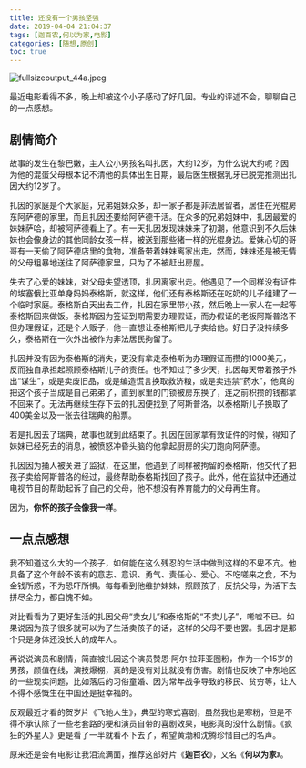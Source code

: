 ```yaml
---
title: 还没有一个男孩坚强
date: 2019-04-04 21:04:37
tags: [迦百农,何以为家,电影]
categories: [随想,原创]
toc: true
---
```

![fullsizeoutput_44a.jpeg](https://i.loli.net/2019/04/04/5ca6009fb0382.jpeg)


最近电影看得不多，晚上却被这个小子感动了好几回。专业的评述不会，聊聊自己的一点感想。
<!--more-->
## 剧情简介
故事的发生在黎巴嫩，主人公小男孩名叫扎因，大约12岁，为什么说大约呢？因为他的混蛋父母根本记不清他的具体出生日期，最后医生根据乳牙已脱完推测出扎因大约12岁了。  

扎因的家庭是个大家庭，兄弟姐妹众多，却一家子都是非法居留者，居住在光棍房东阿萨德的家里，而且扎因还要给阿萨德干活。在众多的兄弟姐妹中，扎因最爱的妹妹萨哈，却被阿萨德看上了。有一天扎因发现妹妹来了初潮，他意识到不久后妹妹也会像身边的其他同龄女孩一样，被送到那些猪一样的光棍身边。爱妹心切的哥哥有一天偷了阿萨德店里的食物，准备带着妹妹离家出走，然而，妹妹还是被无情的父母粗暴地送往了阿萨德家里，只为了不被赶出房屋。

失去了心爱的妹妹，对父母失望透顶，扎因离家出走。他遇见了一个同样没有证件的埃塞俄比亚单身妈妈泰格斯，就这样，他们还有泰格斯还在吃奶的儿子组建了一个临时家庭。泰格斯白天出去工作，扎因在家里带小孩，然后晚上一家人在一起等泰格斯回来做饭。泰格斯因为签证到期需要办理假证，而办假证的老板阿斯普洛不但办理假证，还是个人贩子，他一直想让泰格斯把儿子卖给他。好日子没持续多久，泰格斯在一次外出被作为非法居民拘留了。  

扎因并没有因为泰格斯的消失，更没有拿走泰格斯为办理假证而攒的1000美元，反而独自承担起照顾泰格斯儿子的责任。也不知过了多少天，扎因每天带着孩子外出“谋生”，或是卖废旧品，或是编造谎言换取救济粮，或是卖违禁“药水”，他真的把这个孩子当成是自己弟弟了，直到家里的门锁被房东换了，连之前积攒的钱都拿不回来了。无法再继续生存下去的扎因便找到了阿斯普洛，以泰格斯儿子换取了400美金以及一张去往瑞典的船票。  

若是扎因去了瑞典，故事也就到此结束了。扎因在回家拿有效证件的时候，得知了妹妹已经死去的消息，被愤怒冲昏头脑的他拿起厨房的尖刀跑向阿萨德。  

扎因因为捅人被关进了监狱，在这里，他遇到了同样被拘留的泰格斯，他交代了把孩子卖给阿斯普洛的经过，最终帮助泰格斯找回了孩子。此外，他在监狱中还通过电视节目的帮助起诉了自己的父母，他不想没有养育能力的父母再生育。

因为，**你怀的孩子会像我一样**。

## 一点点感想
我不知道这么大的一个孩子，如何能在这么残忍的生活中做到这样的不卑不亢。他具备了这个年龄不该有的意志、意识、勇气、责任心、爱心。不吃嗟来之食，不为金钱所惑，不为恐吓所惧。每每看到他维护妹妹，照顾孩子，反抗父母，为活下去拼尽全力，都自愧不如。  

对比看看为了更好生活的扎因父母“卖女儿”和泰格斯的“不卖儿子”，唏嘘不已。如果说因为孩子很多就可以为了生活卖孩子的话，这样的父母不要也罢。扎因才是那个只是身体还没长大的成年人。

再说说演员和剧情，简直被扎因这个演员赞恩·阿尔·拉菲亚圈粉，作为一个15岁的男孩，颜值在线，演技爆棚，真的是没有对比就没有伤害。剧情也反映了中东地区的一些现实问题，比如落后的习俗童婚、因为常年战争导致的移民、贫穷等，让人不得不感慨生在中国还是挺幸福的。

反观最近才看的贺岁片《飞驰人生》，典型的寒式喜剧，虽然我也是寒粉，但是不得不承认除了一些老套路的梗和演员自带的喜剧效果，电影真的没什么剧情。《疯狂的外星人》更是看了一半就看不下去了，希望黄渤和沈腾珍惜自己的名声。

原来还是会有电影让我泪流满面，推荐这部好片《**迦百农**》，又名《**何以为家**》。